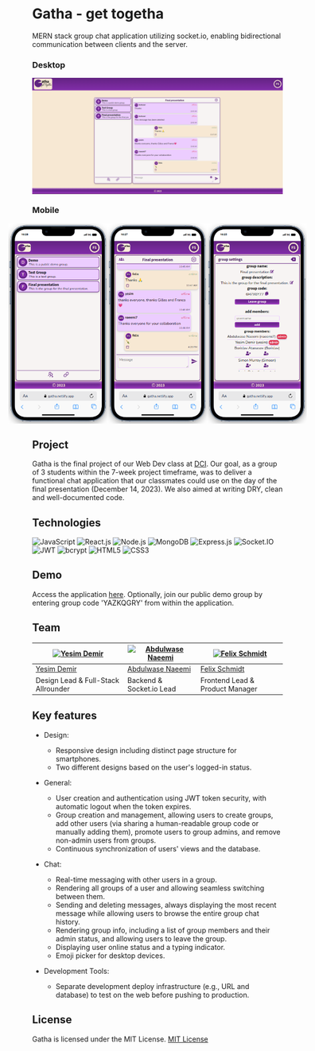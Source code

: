 # Gatha - get togetha

MERN stack group chat application utilizing socket.io, enabling bidirectional communication between clients and the server.

### Desktop

<div style="display: flex; flex-direction: row; justify-content: center; align-items: center;">
  <img src="./client/public/desktop.png" alt="App screenshot1" width="600px">
</div>

### Mobile

<div style="display: flex; flex-direction: row; justify-content: center; align-items: center;">
  <img src="./client/public/mobile3.png" alt="App screenshot1" width="200px">
  <img src="./client/public/mobile2.png" alt="App screenshot2" width="200px">
  <img src="./client/public/mobile1.png" alt="App screenshot3" width="200px">
</div>

## Project

Gatha is the final project of our Web Dev class at [DCI](https://digitalcareerinstitute.org/courses/web-development/). Our goal, as a group of 3 students within the 7-week project timeframe, was to deliver a functional chat application that our classmates could use on the day of the final presentation (December 14, 2023). We also aimed at writing DRY, clean and well-documented code.

## Technologies

![JavaScript](https://img.shields.io/badge/JavaScript-F7DF1E?style=for-the-badge&logo=javascript&logoColor=black)
![React.js](https://img.shields.io/badge/React.js-61DAFB?style=for-the-badge&logo=react&logoColor=black)
![Node.js](https://img.shields.io/badge/Node.js-339933?style=for-the-badge&logo=node.js&logoColor=white)
![MongoDB](https://img.shields.io/badge/MongoDB-47A248?style=for-the-badge&logo=mongodb&logoColor=white)
![Express.js](https://img.shields.io/badge/Express.js-000000?style=for-the-badge&logo=express&logoColor=white)
![Socket.IO](https://img.shields.io/badge/Socket.IO-010101?style=for-the-badge&logo=socket.io&logoColor=white)
![JWT](https://img.shields.io/badge/JWT-000000?style=for-the-badge&logo=jsonwebtoken&logoColor=white)
![bcrypt](https://img.shields.io/badge/bcrypt-2A3036?style=for-the-badge&logo=npm&logoColor=white)
![HTML5](https://img.shields.io/badge/HTML5-E34F26?style=for-the-badge&logo=html5&logoColor=white)
![CSS3](https://img.shields.io/badge/CSS3-1572B6?style=for-the-badge&logo=css3&logoColor=white)

## Demo

Access the application [here](https://gatha.netlify.app/). Optionally, join our public demo group by entering group code 'YAZKQGRY' from within the application.

## Team

| [<img src="https://avatars.githubusercontent.com/u/113168196?v=4" width="100" alt="Yesim Demir" />](https://github.com/besincielement) | [<img src="https://avatars.githubusercontent.com/u/120386826?u=bde7bfb40f3f0b9c80385fd78a5ae6b28bba6ab5&v=4" width="100" alt="Abdulwase Naeemi" />](https://github.com/Naeemi7) | [<img src="https://avatars.githubusercontent.com/u/120386975?v=4" width="100" alt="Felix Schmidt" />](https://github.com/felixschmidt89) |
| -------------------------------------------------------------------------------------------------------------------------------------- | ------------------------------------------------------------------------------------------------------------------------------------------------------------------------------- | ---------------------------------------------------------------------------------------------------------------------------------------- |
| [Yesim Demir](https://github.com/besincielement)                                                                                       | [Abdulwase Naeemi](https://github.com/Naeemi7)                                                                                                                                  | [Felix Schmidt](https://github.com/felixschmidt89)                                                                                       |
| Design Lead & Full-Stack Allrounder                                                                                                    | Backend & Socket.io Lead                                                                                                                                                        | Frontend Lead & Product Manager                                                                                                          |

## Key features

- Design:

  - Responsive design including distinct page structure for smartphones.
  - Two different designs based on the user's logged-in status.

- General:
  - User creation and authentication using JWT token security, with automatic logout when the token expires.
  - Group creation and management, allowing users to create groups, add other users (via sharing a human-readable group code or manually adding them), promote users to group admins, and remove non-admin users from groups.
  - Continuous synchronization of users' views and the database.
- Chat:
  - Real-time messaging with other users in a group.
  - Rendering all groups of a user and allowing seamless switching between them.
  - Sending and deleting messages, always displaying the most recent message while allowing users to browse the entire group chat history.
  - Rendering group info, including a list of group members and their admin status, and allowing users to leave the group.
  - Displaying user online status and a typing indicator.
  - Emoji picker for desktop devices.
- Development Tools:

  - Separate development deploy infrastructure (e.g., URL and database) to test on the web before pushing to production.

## License

Gatha is licensed under the MIT License.
[MIT License](https://opensource.org/license/mit/)
